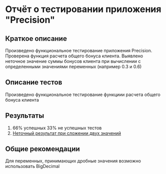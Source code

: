# Отчёт о тестировании приложения "Precision"

## Краткое описание

Произведено функциональное тестирование приложения Precision. Проверена функция расчета общего бонуса клиента.
Выявлено неточное значение суммы бонусов клиента при вычислении с определенными значениями переменных (например 0.3 и 0.6)

## Описание тестов
Произведено функциональное тестирование функциии расчета общего бонуса клиента


## Результаты

1. 66% успешных 33% не успешных тестов
2. [Неточный результат при сложении двух значений](https://github.com/eilinwis/Java_2.2/issues/1)

## Общие рекомендации

Для переменных, принимающих дробные значения возможно использовать BigDecimal